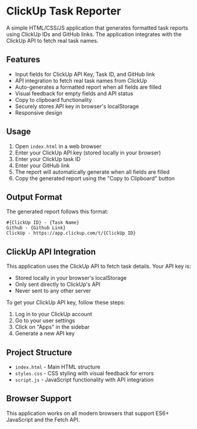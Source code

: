 # ClickUp Task Reporter

A simple HTML/CSS/JS application that generates formatted task reports using ClickUp IDs and GitHub links. The application integrates with the ClickUp API to fetch real task names.

## Features

- Input fields for ClickUp API Key, Task ID, and GitHub link
- API integration to fetch real task names from ClickUp
- Auto-generates a formatted report when all fields are filled
- Visual feedback for empty fields and API status
- Copy to clipboard functionality
- Securely stores API key in browser's localStorage
- Responsive design

## Usage

1. Open `index.html` in a web browser
2. Enter your ClickUp API key (stored locally in your browser)
3. Enter your ClickUp task ID
4. Enter your GitHub link
5. The report will automatically generate when all fields are filled
6. Copy the generated report using the "Copy to Clipboard" button

## Output Format

The generated report follows this format:

```
#{ClickUp ID} - {Task Name}
Github - {Github Link}
ClickUp - https://app.clickup.com/t/{ClickUp ID}
```

## ClickUp API Integration

This application uses the ClickUp API to fetch task details. Your API key is:

- Stored locally in your browser's localStorage
- Only sent directly to ClickUp's API
- Never sent to any other server

To get your ClickUp API key, follow these steps:

1. Log in to your ClickUp account
2. Go to your user settings
3. Click on "Apps" in the sidebar
4. Generate a new API key

## Project Structure

- `index.html` - Main HTML structure
- `styles.css` - CSS styling with visual feedback for errors
- `script.js` - JavaScript functionality with API integration

## Browser Support

This application works on all modern browsers that support ES6+ JavaScript and the Fetch API.
